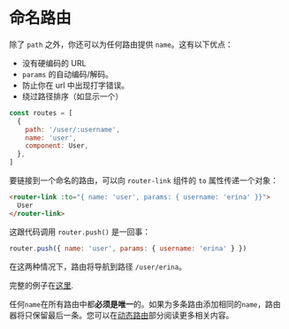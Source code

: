 # 命名路由

<VueSchoolLink
  href="https://vueschool.io/lessons/named-routes"
  title="Learn about the named routes"
/>

除了 `path` 之外，你还可以为任何路由提供 `name`。这有以下优点：

- 没有硬编码的 URL
- `params` 的自动编码/解码。
- 防止你在 url 中出现打字错误。
- 绕过路径排序（如显示一个）

```js
const routes = [
  {
    path: '/user/:username',
    name: 'user',
    component: User,
  },
]
```

要链接到一个命名的路由，可以向 `router-link` 组件的 `to` 属性传递一个对象：

```html
<router-link :to="{ name: 'user', params: { username: 'erina' }}">
  User
</router-link>
```

这跟代码调用 `router.push()` 是一回事：

```js
router.push({ name: 'user', params: { username: 'erina' } })
```

在这两种情况下，路由将导航到路径 `/user/erina`。

完整的例子在[这里](https://github.com/vuejs/vue-router/blob/dev/examples/named-routes/app.js).

任何`name`在所有路由中都**必须是唯一**的。如果为多条路由添加相同的`name`，路由器将只保留最后一条。您可以在[动态路由](../advanced/dynamic-routing.md#Removing-routes)部分阅读更多相关内容。
